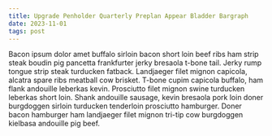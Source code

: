 ```yaml
---
title: Upgrade Penholder Quarterly Preplan Appear Bladder Bargraph
date: 2023-11-01
tags: post
---
```


Bacon ipsum dolor amet buffalo sirloin bacon short loin beef ribs ham strip steak boudin pig pancetta frankfurter jerky bresaola t-bone tail.  Jerky rump tongue strip steak turducken fatback.  Landjaeger filet mignon capicola, alcatra spare ribs meatball cow brisket.  T-bone cupim capicola buffalo, ham flank andouille leberkas kevin.  Prosciutto filet mignon swine turducken leberkas short loin.  Shank andouille sausage, kevin bresaola pork loin doner burgdoggen sirloin turducken tenderloin prosciutto hamburger.  Doner bacon hamburger ham landjaeger filet mignon tri-tip cow burgdoggen kielbasa andouille pig beef.